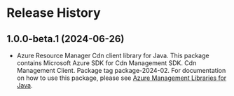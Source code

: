 # Release History

## 1.0.0-beta.1 (2024-06-26)

- Azure Resource Manager Cdn client library for Java. This package contains Microsoft Azure SDK for Cdn Management SDK. Cdn Management Client. Package tag package-2024-02. For documentation on how to use this package, please see [Azure Management Libraries for Java](https://aka.ms/azsdk/java/mgmt).
